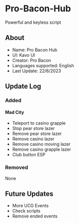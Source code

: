 # Pro-Bacon-Hub
Powerful and keyless script

## About
+ Name: Pro Bacon Hub
+ UI: Kavo UI
+ Creator: Pro Bacon
+ Languages supported: English
+ Last Update: 22/6/2023

## Update Log
### Added
#### Mad City
+ Teleport to casino grapple
+ Stop pear store lazer
+ Remove pear store lazer
+ Remove casino lazer
+ Remove casino moving lazer
+ Remove casino grapple lazer
+ Club button ESP
### Removed
None

## Future Updates
+ More UCG Events
+ Check scripts
+ Remove ended events
